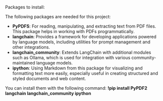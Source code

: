 Packages to install:

The following packages are needed for this project:
* **PyPDFS**: For reading, manipulating, and extracting text from PDF files. This package helps in working with PDFs programmatically.
* **langchain**: Provides a framework for developing applications powered by language models, including utilities for prompt management and other integrations.
* **langchain_community**: Extends LangChain with additional modules such as Ollama, which is used for integration with various community-maintained language models.
* **ipython**: Using Markdown from this package for visualizing and formatting text more easily, especially useful in creating structured and styled documents and web content.

You can install them with the following command: **!pip install PyPDF2 langchain langchain_community ipython**


